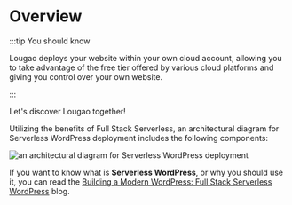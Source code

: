 
# Overview

:::tip You should know

Lougao deploys your website within your own cloud account, allowing you to take advantage of the free tier offered by various cloud platforms and giving you control over your own website.

:::

Let's discover Lougao together! 

Utilizing the benefits of Full Stack Serverless, an architectural diagram for Serverless WordPress deployment includes the following components:

![an architectural diagram for Serverless WordPress deployment](https://r2.serverless-wordpress.cloud/2024/02/serverless-wordpress.png)

If you want to know what is **Serverless WordPress**, or why you should use it, you can read the [Building a Modern WordPress: Full Stack Serverless WordPress](https://www.serverless-wordpress.cloud/2024/02/15/building-a-modern-wordpress-full-stack-serverless-architecture/) blog.

